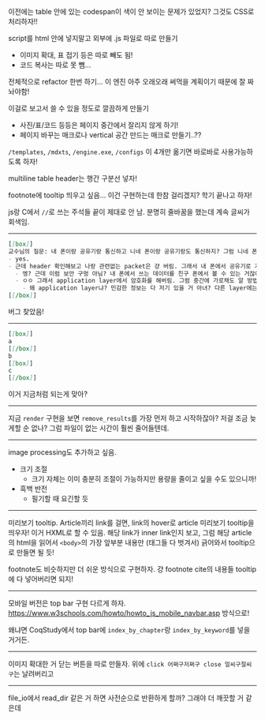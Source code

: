 이전에는 table 안에 있는 codespan이 색이 안 보이는 문제가 있었지? 그것도 CSS로 처리하자!!

script를 html 안에 넣지말고 외부에 .js 파일로 따로 만들기
- 이미지 확대, 표 접기 등은 따로 빼도 됨!
- 코드 복사는 따로 못 뺌...

전체적으로 refactor 한번 하기... 이 엔진 아주 오래오래 써먹을 계획이기 때문에 잘 짜놔야함!

이걸로 보고서 쓸 수 있을 정도로 깔끔하게 만들기
- 사진/표/코드 등등은 페이지 중간에서 잘리지 않게 하기!
- 페이지 바꾸는 매크로나 vertical 공간 만드는 매크로 만들기..??

`/templates`, `/mdxts`, `/engine.exe`, `/configs` 이 4개만 옮기면 바로바로 사용가능하도록 하자!

multiline table header는 행간 구분선 넣자!

footnote에 tooltip 띄우고 싶음... 이건 구현하는데 한참 걸리겠지? 학기 끝나고 하자!

js랑 C에서 `//`로 쓰는 주석들 끝이 제대로 안 남. 분명히 줄바꿈을 했는데 계속 글씨가 회색임.

---

```markdown
[[box]]
교수님의 질문: 내 폰이랑 공유기랑 통신하고 니네 폰이랑 공유기랑도 통신하지? 그럼 니네 폰에서 공유기로 가는 packet을 내 폰에서도 볼 수 있을까?
- yes.
- 근데 header 확인해보고 나랑 관련없는 packet은 걍 버림. 그래서 내 폰에서 공유기로 가는 정보를 다른 폰에서 못 보는 거임.
  - 엥? 근데 이럼 보안 구멍 아님? 내 폰에서 쓰는 데이터를 친구 폰에서 볼 수 있는 거잖아?
  - ㅇㅇ 그래서 application layer에서 암호화를 해버림. 그럼 중간에 가로채도 알 방법이 없음.
    - 왜 application layer냐? 민감한 정보는 다 저기 있을 거 아녀? 다른 layer에는 공유기 ip 주소같은 안 민감한 정보만 있을 거잖아.
[[/box]]
```

버그 찾았음!

---

```markdown
[[box]]
a
[[/box]]
b
[[box]]
c
[[/box]]
```

이거 지금처럼 되는게 맞아?

---

지금 `render` 구현을 보면 `remove_results`를 가장 먼저 하고 시작하잖아? 저걸 조금 늦게할 순 없나? 그럼 파일이 없는 시간이 훨씬 줄어들텐데.

---

image processing도 추가하고 싶음.

- 크기 조절
  - 크기 자체는 이미 충분히 조절이 가능하지만 용량을 줄이고 싶을 수도 있으니까!
- 흑백 반전
  - 필기할 때 요긴할 듯

---

미리보기 tooltip. Article끼리 link를 걸면, link의 hover로 article 미리보기 tooltip을 띄우자! 이거 HXML로 할 수 있음. 해당 link가 inner link인지 보고, 그럼 해당 article의 html을 읽어서 `<body>`의 가장 앞부분 내용만 (태그들 다 벗겨서) 긁어와서 tooltip으로 만들면 될 듯!

footnote도 비슷하지만 더 쉬운 방식으로 구현하자. 걍 footnote cite의 내용들 tooltip에 다 넣어버리면 되지!

---

모바일 버전은 top bar 구현 다르게 하자. https://www.w3schools.com/howto/howto_js_mobile_navbar.asp 방식으로!

왜냐면 CoqStudy에서 top bar에 `index_by_chapter`랑 `index_by_keyword`를 넣을 거거든.

---

이미지 확대한 거 닫는 버튼을 따로 만들자. 위에 `click 어쩌구저쩌구 close 얼씨구절씨구`는 날려버리고

---

file_io에서 read_dir 같은 거 하면 사전순으로 반환하게 할까? 그래야 더 깨끗할 거 같은데
